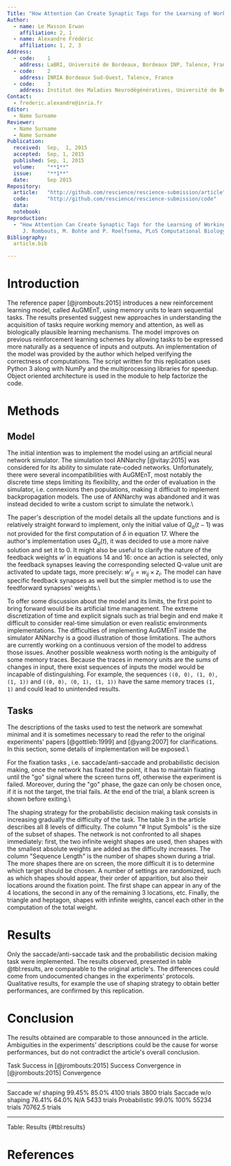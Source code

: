 ```yaml
---
Title: "How Attention Can Create Synaptic Tags for the Learning of Working Memories in Sequential Tasks"
Author:
  - name: Le Masson Erwan
    affiliation: 2, 1
  - name: Alexandre Frédéric
    affiliation: 1, 2, 3
Address:
  - code:    1
    address: LaBRI, Université de Bordeaux, Bordeaux INP, Talence, France
  - code:    2
    address: INRIA Bordeaux Sud-Ouest, Talence, France
  - code:    3
    address: Institut des Maladies Neurodégénératives, Université de Bordeaux, Bordeaux, France
Contact:
  - frederic.alexandre@inria.fr
Editor:
  - Name Surname
Reviewer:
  - Name Surname
  - Name Surname
Publication:
  received:  Sep,  1, 2015
  accepted:  Sep, 1, 2015
  published: Sep, 1, 2015
  volume:    "**1**"
  issue:     "**1**"
  date:      Sep 2015
Repository:
  article:   "http://github.com/rescience/rescience-submission/article"
  code:      "http://github.com/rescience/rescience-submission/code"
  data:      
  notebook:  
Reproduction:
  - "How Attention Can Create Synaptic Tags for the Learning of Working Memories in Sequential Tasks,
     J. Rombouts, M. Bohte and P. Roelfsema, PLoS Computational Biology 11.3, e1004060. DOI: 10.1371/journal.pcbi.1004060"
Bibliography:
  article.bib

---
```


# Introduction

The reference paper [@jrombouts:2015] introduces a new reinforcement learning model, called AuGMEnT, using memory
units to learn sequential tasks. The results presented suggest new approaches in understanding the acquisition of
tasks require working memory and attention, as well as biologically plausible learning mechanisms. The model improves on
previous reinforcement learning schemes by allowing tasks to be expressed more naturally as a sequence of inputs and outputs.
An implementation of the model was provided by the author which helped verifying the correctness of computations.
The script written for this replication uses Python 3 along with NumPy and the multiprocessing libraries for speedup.
Object oriented architecture is used in the module to help factorize the code.


# Methods


## Model

The initial intention was to implement the model using an artificial neural network
simulator. The simulation tool ANNarchy [@vitay:2015] was considered for its ability to simulate rate-coded
networks. Unfortunately, there were several incompatibilities with AuGMEnT, most notably the discrete time steps limiting its flexibility,
and the order of evaluation in the simulator, i.e. connexions then populations, making it difficult to implement backpropagation models.
The use of ANNarchy was abandoned and it was instead decided to write a custom script to simulate the network.\


The paper's description of the model details all the update functions and is relatively straight forward to
implement, only the initial value of $Q_{a}(t-1)$ was not provided for the first computation of $\delta$ in equation 17.
Where the author's implementation uses $Q_{a}(t)$, it was decided to use a more naive solution and set it to 0.
It might also be useful to clarify the nature of the feedback weights $w'$ in equations 14 and 16: once an action is selected,
only the feedback synapses leaving the corresponding selected Q-value unit are activated to update tags,
more precisely: $w'_{ij} = w_{ij} \times z_{i}$. The model can have specific feedback synapses as well but the simpler method is to
use the feedforward synapses' weights.\


To offer some discussion about the model and its limits, the first point to bring forward would be its artificial time management.
The extreme discretization of time and explicit signals such as trial begin and end make it difficult to consider real-time simulation
or even realistic environments implementations. The difficulties of implementing AuGMEnT inside the simulator ANNarchy is a good illustration of
those limitations. The authors are currently working on a continuous version of the model to address those issues.
Another possible weakness worth noting is the ambiguity of some memory traces. Because the traces in memory units are the sums of
changes in input, there exist sequences of inputs the model would be incapable of distinguishing.
For example, the sequences `((0, 0), (1, 0), (1, 1))` and `((0, 0), (0, 1), (1, 1))` have the same memory traces `(1, 1)` and could lead
to unintended results.


## Tasks

The descriptions of the tasks used to test the network are somewhat minimal and it is sometimes
necessary to read the refer to the original experiments' papers [@gottlieb:1999] and [@yang:2007] for clarifications.
In this section, some details of implementation will be exposed.\


For the fixation tasks , i.e. saccade/anti-saccade and probabilistic decision making, once the network has
fixated the point, it has to maintain fixating until the "go" signal where the screen turns off, otherwise the experiment is failed.
Moreover, during the "go" phase, the gaze can only be chosen once, if it is not the target, the trial fails.
At the end of the trial, a blank screen is shown before exiting.\


The shaping strategy for the probabilistic decision making task consists in increasing gradually the difficulty
of the task. The table 3 in the article describes all 8 levels of difficulty. The column "# Input Symbols" is
the size of the subset of shapes. The network is not confronted to all shapes immediately:
first, the two infinite weight shapes are used, then shapes with the smallest absolute weights are added as the difficulty increases.
The column "Sequence Length" is the number of shapes shown during a trial. The more shapes there are on screen, the more difficult
it is to determine which target should be chosen.
A number of settings are randomized, such as which shapes should appear, their order of apparition, but also their locations around
the fixation point. The first shape can appear in any of the 4 locations, the second in any of the remaining 3 locations, etc.
Finally, the triangle and heptagon, shapes with infinite weights, cancel each other in the computation of the total weight.


# Results

Only the saccade/anti-saccade task and the probabilistic decision making task were implemented.
The results observed, presented in table @tbl:results, are comparable to the original article's.
The differences could come from undocumented changes in the experiments' protocols. Qualitative results,
for example the use of shaping strategy to obtain better performances, are confirmed by this replication.


# Conclusion

The results obtained are comparable to those announced in the article. Ambiguities in the
experiments' descriptions could be the cause for worse performances, but do not contradict the
article's overall conclusion.

Task                Success in [@jrombouts:2015] Success Convergence in [@jrombouts:2015] Convergence
------------------- ---------------------------- ------- -------------------------------- --------------
Saccade w/ shaping  99.45%                       85.0%   4100 trials                      3800 trials
Saccade w/o shaping 76.41%                       64.0%   N/A                              5433 trials
Probabilistic       99.0%                        100%    55234 trials                     70762.5 trials
------------------- ---------------------------- ------- -------------------------------- --------------
Table: Results {#tbl:results}


# References
